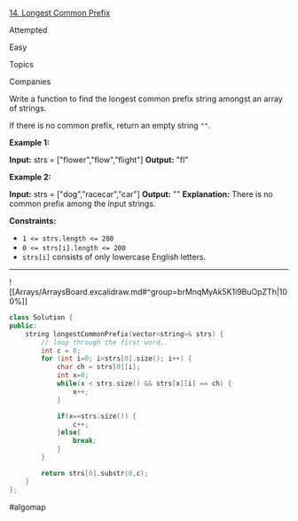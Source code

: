 [14. Longest Common Prefix](https://leetcode.com/problems/longest-common-prefix/)

Attempted

Easy

Topics

Companies

Write a function to find the longest common prefix string amongst an array of strings.

If there is no common prefix, return an empty string `""`.

**Example 1:**

**Input:** strs = ["flower","flow","flight"]
**Output:** "fl"

**Example 2:**

**Input:** strs = ["dog","racecar","car"]
**Output:** ""
**Explanation:** There is no common prefix among the input strings.

**Constraints:**

- `1 <= strs.length <= 200`
- `0 <= strs[i].length <= 200`
- `strs[i]` consists of only lowercase English letters.


---

![[Arrays/ArraysBoard.excalidraw.md#^group=brMnqMyAk5K1i9BuOpZTh|100%]]


```cpp
class Solution {
public:
    string longestCommonPrefix(vector<string>& strs) {
        // loop through the first word.. 
        int c = 0;
        for (int i=0; i<strs[0].size(); i++) {
            char ch = strs[0][i];
            int x=0;
            while(x < strs.size() && strs[x][i] == ch) {
                x++;
            }

            if(x==strs.size()) {
                c++;
            }else{
                break;
            }
        }

        return strs[0].substr(0,c);
    }
};

```

#algomap 